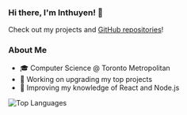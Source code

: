 ### Hi there, I'm Inthuyen! 👋

Check out my projects and [GitHub repositories](https://github.com/inthuyen?tab=repositories)!

<!--
**inthuyen/inthuyen** is a ✨ _special_ ✨ repository because its `README.md` (this file) appears on your GitHub profile.

Here are some ideas to get you started:

- 🔭 I’m currently working on ...
- 🌱 I’m currently learning ...
- 👯 I’m looking to collaborate on ...
- 🤔 I’m looking for help with ...
- 💬 Ask me about ...
- 📫 How to reach me: ...
- 😄 Pronouns: ...
- ⚡ Fun fact: ...
-->

### About Me
- 🎓 Computer Science @ Toronto Metropolitan
- 🔭 Working on upgrading my top projects
- 🌱 Improving my knowledge of React and Node.js

![Top Languages](https://github-readme-stats.vercel.app/api/top-langs/?username=inthuyen&layout=compact)
